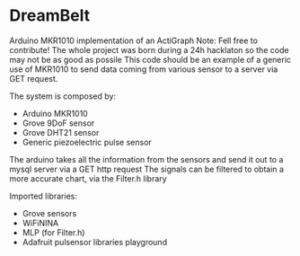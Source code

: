 # DreamBelt
Arduino MKR1010 implementation of an ActiGraph
Note:
Fell free to contribute!
The whole project was born during a 24h hacklaton so the code may not be as good as possile
This code should be an example of a generic use of MKR1010 to send data coming
from various sensor to a server via GET request. 

The system is composed by: 
- Arduino MKR1010
- Grove 9DoF sensor
- Grove DHT21 sensor
- Generic piezoelectric pulse sensor

The arduino takes all the information from the sensors and send it out to a mysql server via a GET http request
The signals can be filtered to obtain a more accurate chart, via the Filter.h library

Imported libraries:
- Grove sensors
- WiFiNINA
- MLP (for Filter.h)
- Adafruit pulsensor libraries playground



